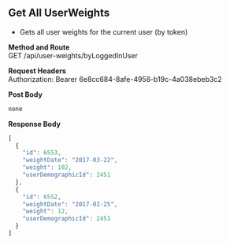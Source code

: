 Get All UserWeights
---

* Gets all user weights for the current user (by token)

**Method and Route**\
GET /api/user-weights/byLoggedInUser

**Request Headers**\
Authorization: Bearer 6e8cc684-8afe-4958-b19c-4a038ebeb3c2


**Post Body**
```javascript
none
```

**Response Body**
```javascript
[
  {
    "id": 6553,
    "weightDate": "2017-03-22",
    "weight": 102,
    "userDemographicId": 2451
  },
  {
    "id": 6552,
    "weightDate": "2017-02-25",
    "weight": 12,
    "userDemographicId": 2451
  }
]
```